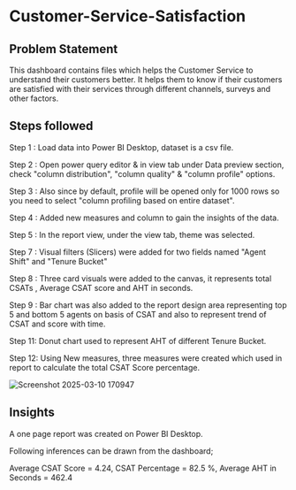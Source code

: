# Customer-Service-Satisfaction

## Problem Statement

This dashboard contains files which helps the Customer Service to understand their customers better. It helps them to know if their customers are satisfied with their services through different channels, surveys and other factors. 


## Steps followed

Step 1 : Load data into Power BI Desktop, dataset is a csv file. 

Step 2 : Open power query editor & in view tab under Data preview section, check "column distribution", "column quality" & "column profile" options.

Step 3 : Also since by default, profile will be opened only for 1000 rows so you need to select "column profiling based on entire dataset".

Step 4 : Added new measures and column to gain the insights of the data.

Step 5 : In the report view, under the view tab, theme was selected.

Step 7 : Visual filters (Slicers) were added for two fields named "Agent Shift" and "Tenure Bucket"

Step 8 : Three card visuals were added to the canvas, it represents total CSATs , Average CSAT score and AHT in seconds. 

Step 9 : Bar chart was also added to the report design area representing top 5 and bottom 5 agents on basis of CSAT and also to represent trend of CSAT and score with time. 

Step 11: Donut chart used to represent AHT of different Tenure Bucket. 

Step 12: Using New measures, three measures were created which used in report to calculate the total CSAT Score percentage. 

![Screenshot 2025-03-10 170947](https://github.com/user-attachments/assets/390afbe6-4cc3-4c8f-ab90-6c9c99928538)

## Insights
A one page report was created on Power BI Desktop.

Following inferences can be drawn from the dashboard;

Average CSAT Score = 4.24, CSAT Percentage = 82.5 %, Average AHT in Seconds = 462.4



